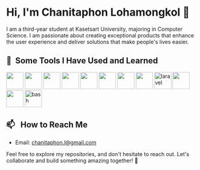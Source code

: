 # Hi, I'm Chanitaphon Lohamongkol 👋

I am a third-year student at Kasetsart University, majoring in Computer Science. I am passionate about creating exceptional products that enhance the user experience and deliver solutions that make people's lives easier.

## 🚀 &nbsp;Some Tools I Have Used and Learned

<p align="left">
<img width="45" height="45" src="https://cdn.jsdelivr.net/gh/devicons/devicon/icons/go/go-original-wordmark.svg" />
<img width="45" height="45" src="https://cdn.jsdelivr.net/gh/devicons/devicon/icons/java/java-original.svg" />
<img width="45" height="45" src="https://cdn.jsdelivr.net/gh/devicons/devicon/icons/python/python-original.svg" />
<img width="45" height="45" src="https://cdn.jsdelivr.net/gh/devicons/devicon/icons/react/react-original.svg" />
<img width="45" height="45" src="https://cdn.jsdelivr.net/gh/devicons/devicon/icons/nextjs/nextjs-original.svg" />
<img width="45" height="45" src="https://cdn.jsdelivr.net/gh/devicons/devicon/icons/html5/html5-original.svg" />
<img width="45" height="45" src="https://cdn.jsdelivr.net/gh/devicons/devicon/icons/css3/css3-original.svg" />
<img width="45" height="45" src="https://cdn.jsdelivr.net/gh/devicons/devicon/icons/javascript/javascript-original.svg" />
<img width="45" height="45" alt="laravel" width="45" height="45" src="https://cdn.jsdelivr.net/gh/devicons/devicon/icons/laravel/laravel-plain.svg" />
<img width="45" height="45" src="https://cdn.jsdelivr.net/gh/devicons/devicon/icons/flutter/flutter-original.svg" />
<img width="45" height="45" src="https://cdn.jsdelivr.net/gh/devicons/devicon/icons/git/git-original.svg" />
<img src="https://cdn.jsdelivr.net/gh/devicons/devicon/icons/bash/bash-original.svg" alt="bash" width="45" height="45"/>

## 📫 &nbsp; How to Reach Me

- Email: chanitaphon.l@gmail.com

Feel free to explore my repositories, and don't hesitate to reach out. Let's collaborate and build something amazing together! 🌟
